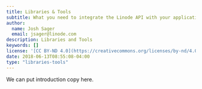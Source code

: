 ```yaml
---
title: Libraries & Tools
subtitle: What you need to integrate the Linode API with your application
author:
  name: Josh Sager
  email: jsager@linode.com
description: Libraries and Tools
keywords: []
license: '[CC BY-ND 4.0](https://creativecommons.org/licenses/by-nd/4.0)'
date: 2018-06-13T08:55:08-04:00
type: "libraries-tools"
---
```

We can put introduction copy here.
